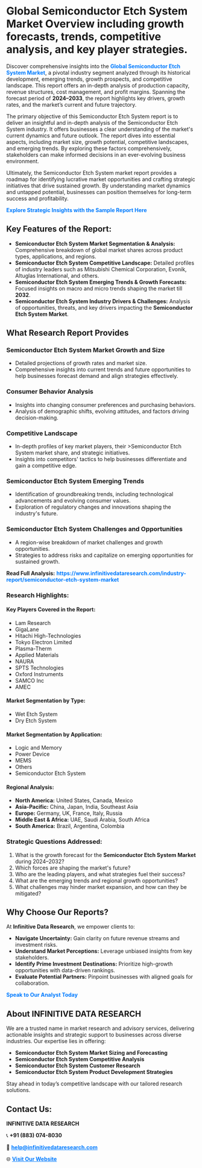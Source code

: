 <h1>Global Semiconductor Etch System Market Overview including growth forecasts, trends, competitive analysis, and key player strategies.</h1>
<p>
Discover comprehensive insights into the 
<a href="https://www.infinitivedataresearch.com/industry-report/semiconductor-etch-system-market" rel="dofollow" style="color: #007BFF; text-decoration: none;"><strong>Global Semiconductor Etch System Market</strong></a>, a pivotal industry segment analyzed through its historical development, emerging trends, growth prospects, and competitive landscape. This report offers an in-depth analysis of production capacity, revenue structures, cost management, and profit margins. Spanning the forecast period of <strong>2024–2033</strong>, the report highlights key drivers, growth rates, and the market’s current and future trajectory.
</p>
<p>
The primary objective of this Semiconductor Etch System report is to deliver an insightful and in-depth analysis of the Semiconductor Etch System industry. It offers businesses a clear understanding of the market's current dynamics and future outlook. The report dives into essential aspects, including market size, growth potential, competitive landscapes, and emerging trends. By exploring these factors comprehensively, stakeholders can make informed decisions in an ever-evolving business environment.
</p>
<p>
Ultimately, the Semiconductor Etch System market report provides a roadmap for identifying lucrative market opportunities and crafting strategic initiatives that drive sustained growth. By understanding market dynamics and untapped potential, businesses can position themselves for long-term success and profitability.
</p>
<p>
<a href="https://www.infinitivedataresearch.com/request-sample/reportId=104126" style="color: #007BFF; text-decoration: none;"><strong>Explore Strategic Insights with the Sample Report Here</strong></a>
</p>

<h2>Key Features of the Report:</h2>
<ul>
<li><strong>Semiconductor Etch System Market Segmentation & Analysis:</strong> Comprehensive breakdown of global market shares across product types, applications, and regions.</li>
<li><strong>Semiconductor Etch System Competitive Landscape:</strong> Detailed profiles of industry leaders such as Mitsubishi Chemical Corporation, Evonik, Altuglas International, and others.</li>
<li><strong>Semiconductor Etch System Emerging Trends & Growth Forecasts:</strong> Focused insights on macro and micro trends shaping the market till <strong>2032</strong>.</li>
<li><strong>Semiconductor Etch System Industry Drivers & Challenges:</strong> Analysis of opportunities, threats, and key drivers impacting the <strong>Semiconductor Etch System Market</strong>.</li>
</ul>

<h2>What Research Report Provides</h2>
<h3>Semiconductor Etch System Market Growth and Size</h3>
<ul>
<li>Detailed projections of growth rates and market size.</li>
<li>Comprehensive insights into current trends and future opportunities to help businesses forecast demand and align strategies effectively.</li>
</ul>

<h3>Consumer Behavior Analysis</h3>
<ul>
<li>Insights into changing consumer preferences and purchasing behaviors.</li>
<li>Analysis of demographic shifts, evolving attitudes, and factors driving decision-making.</li>
</ul>

<h3>Competitive Landscape</h3>
<ul>
<li>In-depth profiles of key market players, their >Semiconductor Etch System market share, and strategic initiatives.</li>
<li>Insights into competitors' tactics to help businesses differentiate and gain a competitive edge.</li>
</ul>

<h3>Semiconductor Etch System Emerging Trends</h3>
<ul>
<li>Identification of groundbreaking trends, including technological advancements and evolving consumer values.</li>
<li>Exploration of regulatory changes and innovations shaping the industry's future.</li>
</ul>

<h3>Semiconductor Etch System Challenges and Opportunities</h3>
<ul>
<li>A region-wise breakdown of market challenges and growth opportunities.</li>
<li>Strategies to address risks and capitalize on emerging opportunities for sustained growth.</li>
</ul>
<p><strong>Read Full Analysis:</strong> <a href="https://www.infinitivedataresearch.com/industry-report/semiconductor-etch-system-market" rel="dofollow" style="color: #007BFF; text-decoration: none;"><strong>https://www.infinitivedataresearch.com/industry-report/semiconductor-etch-system-market</strong></a></p>
<h3>Research Highlights:</h3>
<h4>Key Players Covered in the Report:</h4>
<ul><li>Lam Research</li><li>GigaLane</li><li>Hitachi High-Technologies</li><li>Tokyo Electron Limited</li><li>Plasma-Therm</li><li>Applied Materials</li><li>NAURA</li><li>SPTS Technologies</li><li>Oxford Instruments</li><li>SAMCO Inc</li><li>AMEC</li></ul>
<h4>Market Segmentation by Type:</h4>
<ul><li>Wet Etch System</li><li>Dry Etch System</li></ul>
<h4>Market Segmentation by Application:</h4>
<ul><li>Logic and Memory</li><li>Power Device</li><li>MEMS</li><li>Others</li><li>Semiconductor Etch System</li></ul>

<h4>Regional Analysis:</h4>
<ul>
<li><strong>North America:</strong> United States, Canada, Mexico</li>
<li><strong>Asia-Pacific:</strong> China, Japan, India, Southeast Asia</li>
<li><strong>Europe:</strong> Germany, UK, France, Italy, Russia</li>
<li><strong>Middle East & Africa:</strong> UAE, Saudi Arabia, South Africa</li>
<li><strong>South America:</strong> Brazil, Argentina, Colombia</li>
</ul>

<h3>Strategic Questions Addressed:</h3>
<ol>
<li>What is the growth forecast for the <strong>Semiconductor Etch System Market</strong> during 2024–2032?</li>
<li>Which forces are shaping the market's future?</li>
<li>Who are the leading players, and what strategies fuel their success?</li>
<li>What are the emerging trends and regional growth opportunities?</li>
<li>What challenges may hinder market expansion, and how can they be mitigated?</li>
</ol>

<h2>Why Choose Our Reports?</h2>
<p>At <strong>Infinitive Data Research</strong>, we empower clients to:</p>
<ul>
<li><strong>Navigate Uncertainty:</strong> Gain clarity on future revenue streams and investment risks.</li>
<li><strong>Understand Market Perceptions:</strong> Leverage unbiased insights from key stakeholders.</li>
<li><strong>Identify Prime Investment Destinations:</strong> Prioritize high-growth opportunities with data-driven rankings.</li>
<li><strong>Evaluate Potential Partners:</strong> Pinpoint businesses with aligned goals for collaboration.</li>
</ul>
<p><a href="https://www.infinitivedataresearch.com/industry-report/semiconductor-etch-system-market" rel="dofollow" style="color: #007BFF; text-decoration: none;"><strong>Speak to Our Analyst Today</strong></a></p>

<h2>About INFINITIVE DATA RESEARCH</h2>
<p>We are a trusted name in market research and advisory services, delivering actionable insights and strategic support to businesses across diverse industries. Our expertise lies in offering:</p>
<ul>
<li><strong>Semiconductor Etch System Market Sizing and Forecasting</strong></li>
<li><strong>Semiconductor Etch System Competitive Analysis</strong></li>
<li><strong>Semiconductor Etch System Customer Research</strong></li>
<li><strong>Semiconductor Etch System Product Development Strategies</strong></li>
</ul>
<p>Stay ahead in today’s competitive landscape with our tailored research solutions.</p>

<h2>Contact Us:</h2>
<p><strong>INFINITIVE DATA RESEARCH</strong></p>
<p>📞 <strong>+91 (883) 074-8030</strong></p>
<p>📧 <strong><a href="mailto:help@infinitivedataresearch.com" style="color: #007BFF;">help@infinitivedataresearch.com</a></strong></p>
<p>🌐 <strong><a href="https://www.infinitivedataresearch.com" rel="dofollow" style="color: #007BFF;">Visit Our Website</a></strong></p>
